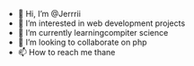 - 👋 Hi, I’m @Jerrrii
- 👀 I’m interested in web development projects
- 🌱 I’m currently learningcompiter science
- 💞️ I’m looking to collaborate on php
- 📫 How to reach me thane

<!---
Jerrrii/Jerrrii is a ✨ special ✨ repository because its `README.md` (this file) appears on your GitHub profile.
You can click the Preview link to take a look at your changes.
--->
